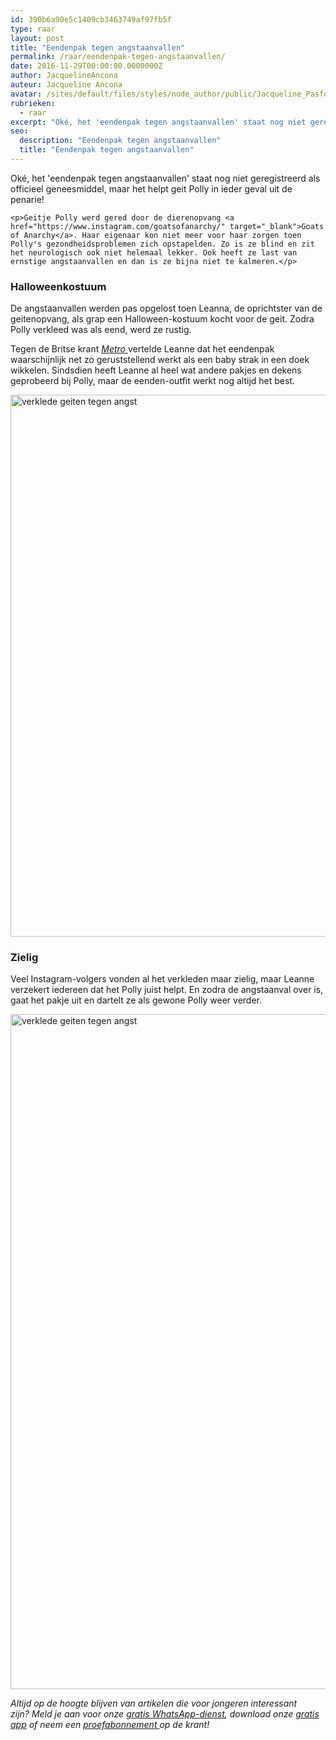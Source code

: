 ```yaml
---
id: 390b6a90e5c1409cb3463749af97fb5f
type: raar
layout: post
title: "Eendenpak tegen angstaanvallen"
permalink: /raar/eendenpak-tegen-angstaanvallen/
date: 2016-11-29T00:00:00.0000000Z
author: JacquelineAncona
auteur: Jacqueline Ancona
avatar: /sites/default/files/styles/node_author/public/Jacqueline_Pasfoto.jpg?itok=RPZ_0CZG
rubrieken:
  - raar
excerpt: "Oké, het 'eendenpak tegen angstaanvallen' staat nog niet geregistreerd als officieel geneesmiddel, maar het helpt geit Polly in ieder geval uit de penarie!  "
seo:
  description: "Eendenpak tegen angstaanvallen"
  title: "Eendenpak tegen angstaanvallen"
---
```

Oké, het 'eendenpak tegen angstaanvallen' staat nog niet geregistreerd als officieel geneesmiddel, maar het helpt geit Polly in ieder geval uit de penarie!  

    <p>Geitje Polly werd gered door de dierenopvang <a href="https://www.instagram.com/goatsofanarchy/" target="_blank">Goats of Anarchy</a>. Haar eigenaar kon niet meer voor haar zorgen toen Polly's gezondheidsproblemen zich opstapelden. Zo is ze blind en zit het neurologisch ook niet helemaal lekker. Ook heeft ze last van ernstige angstaanvallen en dan is ze bijna niet te kalmeren.</p>
<h3>Halloweenkostuum</h3>
<p>De angstaanvallen werden pas opgelost toen Leanna, de oprichtster van de geitenopvang, als grap een Halloween-kostuum kocht voor de geit. Zodra Polly verkleed was als eend, werd ze rustig.</p>
<p>Tegen de Britse krant <em><a href="http://metro.co.uk/2016/11/25/polly-the-anxious-goat-is-only-calm-when-she-wears-her-duck-costume-6282659/" target="_blank">Metro </a></em>vertelde Leanne dat het eendenpak waarschijnlijk net zo geruststellend werkt als een baby strak in een doek wikkelen. Sindsdien heeft Leanne al heel wat andere pakjes en dekens geprobeerd bij Polly, maar de eenden-outfit werkt nog altijd het best.<br><div class="media media-element-container media-default"><div id="file-139256" class="file file-image file-image-jpeg">

        
  
  <div class="content">
    <img alt="verklede geiten tegen angst" title="Foto&#039;s Goats of Anarchy" height="867" width="1080" class="media-element file-default" src="/sites/default/files/geit5.jpg">  </div>

  
</div>
</div>
<h3>Zielig</h3>
<p>Veel Instagram-volgers vonden al het verkleden maar zielig, maar Leanne verzekert iedereen dat het Polly juist helpt. En zodra de angstaanval over is, gaat het pakje uit en dartelt ze als gewone Polly weer verder.<br><div class="media media-element-container media-default"><div id="file-139274" class="file file-image file-image-jpeg">

        
  
  <div class="content">
    <img alt="verklede geiten tegen angst" title="Foto&#039;s Goats of Anarchy" height="1080" width="1080" class="media-element file-default" src="/sites/default/files/geit2.jpg">  </div>

  
</div>
</div>
<p><em>Altijd op de hoogte blijven van artikelen die voor jongeren interessant zijn? Meld je aan voor onze </em><a href="/whatsapp"><em>gratis WhatsApp-dienst</em></a><em>, download onze </em><a href="/app"><em>gratis app</em></a><em> of neem een </em><a href="https://abonneren.sevendays.nl/abonneren/abonnementen/ae/artikel"><em>proefabonnement </em></a><em>op de krant!</em></p>  
